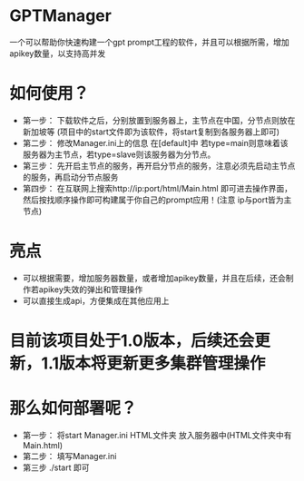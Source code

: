 # GPTManager
一个可以帮助你快速构建一个gpt prompt工程的软件，并且可以根据所需，增加apikey数量，以支持高并发
# 如何使用？
* 第一步：  下载软件之后，分别放置到服务器上，主节点在中国，分节点则放在新加坡等 (项目中的start文件即为该软件，将start复制到各服务器上即可)
* 第二步：  修改Manager.ini上的信息  在[default]中 若type=main则意味着该服务器为主节点，若type=slave则该服务器为分节点。
* 第三步：  先开启主节点的服务，再开启分节点的服务，注意必须先启动主节点的服务，再启动分节点服务
* 第四步：  在互联网上搜索http://ip:port/html/Main.html 即可进去操作界面，然后按找顺序操作即可构建属于你自己的prompt应用！(注意 ip与port皆为主节点)
# 亮点
* 可以根据需要，增加服务器数量，或者增加apikey数量，并且在后续，还会制作若apikey失效的弹出和管理操作
* 可以直接生成api，方便集成在其他应用上
# 目前该项目处于1.0版本，后续还会更新，1.1版本将更新更多集群管理操作
# 那么如何部署呢？
* 第一步： 将start Manager.ini HTML文件夹  放入服务器中(HTML文件夹中有Main.html)
* 第二步： 填写Manager.ini
* 第三步 ./start 即可
